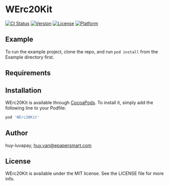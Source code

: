 # WErc20Kit

[![CI Status](https://img.shields.io/travis/huy-luvapay/WErc20Kit.svg?style=flat)](https://travis-ci.org/huy-luvapay/WErc20Kit)
[![Version](https://img.shields.io/cocoapods/v/WErc20Kit.svg?style=flat)](https://cocoapods.org/pods/WErc20Kit)
[![License](https://img.shields.io/cocoapods/l/WErc20Kit.svg?style=flat)](https://cocoapods.org/pods/WErc20Kit)
[![Platform](https://img.shields.io/cocoapods/p/WErc20Kit.svg?style=flat)](https://cocoapods.org/pods/WErc20Kit)

## Example

To run the example project, clone the repo, and run `pod install` from the Example directory first.

## Requirements

## Installation

WErc20Kit is available through [CocoaPods](https://cocoapods.org). To install
it, simply add the following line to your Podfile:

```ruby
pod 'WErc20Kit'
```

## Author

huy-luvapay, huy.van@epapersmart.com

## License

WErc20Kit is available under the MIT license. See the LICENSE file for more info.

